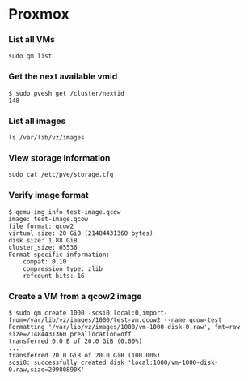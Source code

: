 # Proxmox

### List all VMs
```
sudo qm list
```

### Get the next available vmid
```
$ sudo pvesh get /cluster/nextid
148
```

### List all images
```
ls /var/lib/vz/images
```

### View storage information
```
sudo cat /etc/pve/storage.cfg
```

### Verify image format
```
$ qemu-img info test-image.qcow
image: test-image.qcow
file format: qcow2
virtual size: 20 GiB (21484431360 bytes)
disk size: 1.88 GiB
cluster_size: 65536
Format specific information:
    compat: 0.10
    compression type: zlib
    refcount bits: 16
```

### Create a VM from a qcow2 image
```
$ sudo qm create 1000 -scsi0 local:0,import-from=/var/lib/vz/images/1000/test-vm.qcow2 --name qcow-test
Formatting '/var/lib/vz/images/1000/vm-1000-disk-0.raw', fmt=raw size=21484431360 preallocation=off
transferred 0.0 B of 20.0 GiB (0.00%)
...
transferred 20.0 GiB of 20.0 GiB (100.00%)
scsi0: successfully created disk 'local:1000/vm-1000-disk-0.raw,size=20980890K'
```
